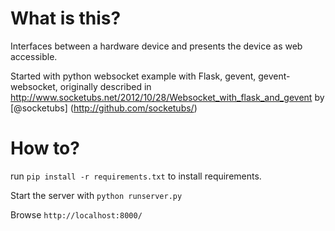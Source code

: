 What is this?
==========

Interfaces between a hardware device and presents the device as web accessible. 

Started with python websocket example with Flask, gevent, gevent-websocket, originally described in http://www.socketubs.net/2012/10/28/Websocket_with_flask_and_gevent by [@socketubs] (http://github.com/socketubs/)

How to?
==========

run `pip install -r requirements.txt` to install requirements.

Start the server with `python runserver.py` 

Browse `http://localhost:8000/` 

